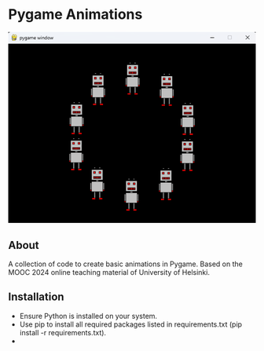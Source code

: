 # Pygame Animations

![screenshot](screenshot.png)

## About
A collection of code to create basic animations in Pygame. Based on the MOOC 2024 online teaching material of University of Helsinki.

## Installation
- Ensure Python is installed on your system.
- Use pip to install all required packages listed in requirements.txt (pip install -r requirements.txt).
- 
